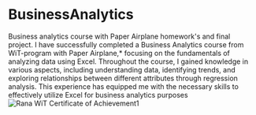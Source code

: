 # BusinessAnalytics
Business analytics course with Paper Airplane homework's and final project. 
I have successfully completed a Business Analytics course from WiT-program with Paper Airplane,* focusing on the fundamentals of analyzing data using Excel. Throughout the course, I gained knowledge in various aspects, including understanding data, identifying trends, and exploring relationships between different attributes through regression analysis. This experience has equipped me with the necessary skills to effectively utilize Excel for business analytics purposes
![Rana WiT Certificate of Achievement1](https://github.com/RanaEl-Madhoun/BusinessAnalytics/assets/108300357/3ec6e692-2455-48e6-bcd2-e14767e4520f)
